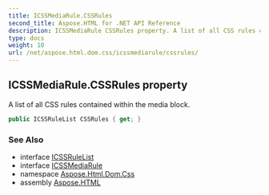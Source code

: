 ```yaml
---
title: ICSSMediaRule.CSSRules
second_title: Aspose.HTML for .NET API Reference
description: ICSSMediaRule CSSRules property. A list of all CSS rules contained within the media block
type: docs
weight: 10
url: /net/aspose.html.dom.css/icssmediarule/cssrules/
---
```

## ICSSMediaRule.CSSRules property

A list of all CSS rules contained within the media block.

```csharp
public ICSSRuleList CSSRules { get; }
```

### See Also

* interface [ICSSRuleList](../../icssrulelist/)
* interface [ICSSMediaRule](../)
* namespace [Aspose.Html.Dom.Css](../../../aspose.html.dom.css/)
* assembly [Aspose.HTML](../../../)
